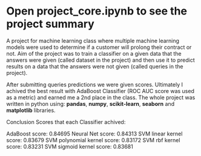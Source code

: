 # Open project_core.ipynb to see the project summary
  A project for machine learning class where multiple machine learning models were used to determine if a customer will prolong their contract or not. Aim of the project was to train a classifier on a given data that the answers were given (called dataset in the project) and then use it to predict results on a data that the answers were not given (called queries in the project).
  
  After submitting queries predictions we were given scores. Ultimately I achived the best result with AdaBoost Classifier (ROC AUC score was used as a metric) and earned me a 2nd place in the class.
The whole project was written in python using: **pandas**, **numpy**, **scikit-learn**, **seaborn** and **matplotlib** libraries.

Conclusion
Scores that each Classifier achived:

AdaBoost score: 0.84695
Neural Net score: 0.84313
SVM linear kernel score: 0.83679
SVM polynomial kernel score: 0.83172
SVM rbf kernel score: 0.83231
SVM sigmoid kernel score: 0.83681


